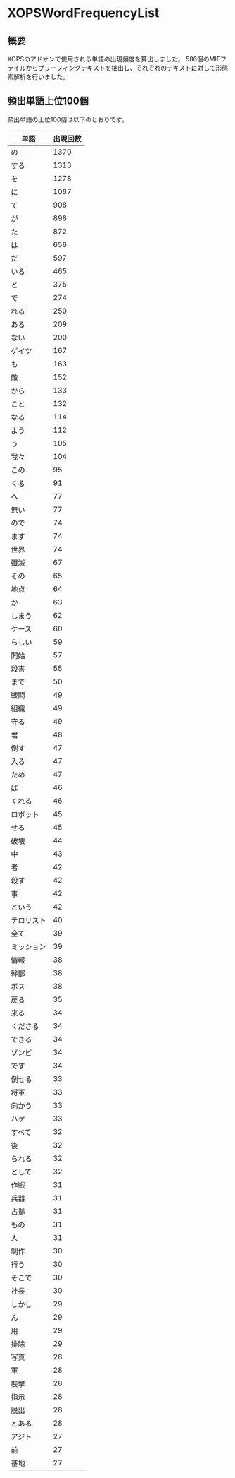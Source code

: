 # XOPSWordFrequencyList

## 概要

XOPSのアドオンで使用される単語の出現頻度を算出しました。
586個のMIFファイルからブリーフィングテキストを抽出し、それぞれのテキストに対して形態素解析を行いました。

## 頻出単語上位100個

頻出単語の上位100個は以下のとおりです。

|単語|出現回数|
|----|----|
|の|1370|
|する|1313|
|を|1278|
|に|1067|
|て|908|
|が|898|
|た|872|
|は|656|
|だ|597|
|いる|465|
|と|375|
|で|274|
|れる|250|
|ある|209|
|ない|200|
|ゲイツ|167|
|も|163|
|敵|152|
|から|133|
|こと|132|
|なる|114|
|よう|112|
|う|105|
|我々|104|
|この|95|
|くる|91|
|へ|77|
|無い|77|
|ので|74|
|ます|74|
|世界|74|
|殲滅|67|
|その|65|
|地点|64|
|か|63|
|しまう|62|
|ケース|60|
|らしい|59|
|開始|57|
|殺害|55|
|まで|50|
|戦闘|49|
|組織|49|
|守る|49|
|君|48|
|倒す|47|
|入る|47|
|ため|47|
|ば|46|
|くれる|46|
|ロボット|45|
|せる|45|
|破壊|44|
|中|43|
|者|42|
|殺す|42|
|事|42|
|という|42|
|テロリスト|40|
|全て|39|
|ミッション|39|
|情報|38|
|幹部|38|
|ボス|38|
|戻る|35|
|来る|34|
|くださる|34|
|できる|34|
|ゾンビ|34|
|です|34|
|倒せる|33|
|将軍|33|
|向かう|33|
|ハゲ|33|
|すべて|32|
|後|32|
|られる|32|
|として|32|
|作戦|31|
|兵器|31|
|占拠|31|
|もの|31|
|人|31|
|制作|30|
|行う|30|
|そこで|30|
|社長|30|
|しかし|29|
|ん|29|
|用|29|
|排除|29|
|写真|28|
|軍|28|
|襲撃|28|
|指示|28|
|脱出|28|
|とある|28|
|アジト|27|
|前|27|
|基地|27|


